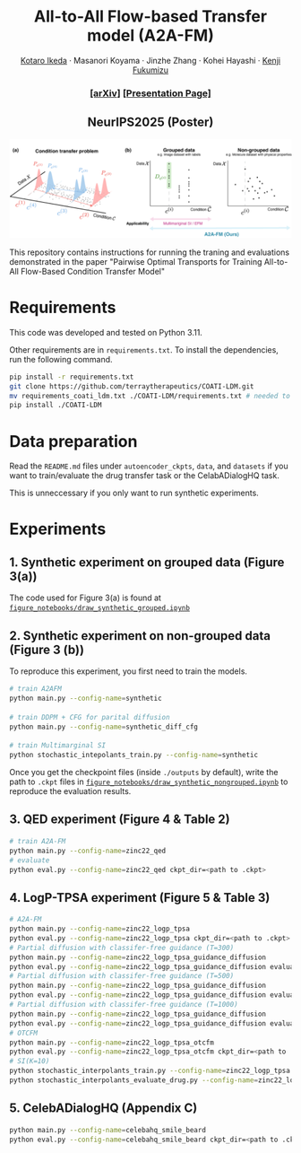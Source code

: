 <h1 align="center">All-to-All Flow-based Transfer model (A2A-FM) </h1> 
<p align="center">
  <a href="https://kotatumuri-room.github.io/">Kotaro Ikeda</a>
  ·
  Masanori Koyama
  ·
  Jinzhe Zhang
   ·
  Kohei Hayashi
   ·
   <a href="https://www.ism.ac.jp/~fukumizu/">Kenji Fukumizu</a>
</p>
  <h3 align="center">  
  <a href="https://arxiv.org/abs/2504.03188">[arXiv]</a>  
  <a href="https://neurips.cc/virtual/2025/poster/117564">[Presentation Page]</a> 
  </h3>
  <h2 align="center"> NeurIPS2025 (Poster)</h3>
<p align="center">
  <img src="assets/a2afm_concept.png" width="1200" height="auto">
</p>


This repository contains instructions for running the traning and evaluations demonstrated in the paper "Pairwise Optimal Transports for Training All-to-All Flow-Based Condition Transfer Model"
# Requirements
This code was developed and tested on Python 3.11.

Other requirements are in `requirements.txt`. To install the dependencies, run the following command.
```bash
pip install -r requirements.txt
git clone https://github.com/terraytherapeutics/COATI-LDM.git
mv requirements_coati_ldm.txt ./COATI-LDM/requirements.txt # needed to adjust the package versions with this code
pip install ./COATI-LDM
```

# Data preparation
Read the `README.md` files under `autoencoder_ckpts`, `data`, and `datasets` if you want to train/evaluate the drug transfer task or the CelabADialogHQ task.

This is unneccessary if you only want to run synthetic experiments.

# Experiments

## 1. Synthetic experiment on grouped data (Figure 3(a))
The code used for Figure 3(a) is found at [`figure_notebooks/draw_synthetic_grouped.ipynb`](figure_notebooks/draw_synthetic_grouped.ipynb)

## 2. Synthetic experiment on non-grouped data (Figure 3 (b))
To reproduce this experiment, you first need to train the models.
```bash
# train A2AFM 
python main.py --config-name=synthetic

# train DDPM + CFG for parital diffusion
python main.py --config-name=synthetic_diff_cfg

# train Multimarginal SI
python stochastic_intepolants_train.py --config-name=synthetic
```
Once you get the checkpoint files (inside `./outputs` by default), write the path to `.ckpt` files in [`figure_notebooks/draw_synthetic_nongrouped.ipynb`](figure_notebooks/draw_synthetic_nongrouped.ipynb) to reproduce the evaluation results.

## 3. QED experiment (Figure 4 & Table 2)
```bash
# train A2A-FM
python main.py --config-name=zinc22_qed
# evaluate
python eval.py --config-name=zinc22_qed ckpt_dir=<path to .ckpt>
```

## 4. LogP-TPSA experiment (Figure 5 & Table 3)
```bash
# A2A-FM
python main.py --config-name=zinc22_logp_tpsa
python eval.py --config-name=zinc22_logp_tpsa ckpt_dir=<path to .ckpt>
# Partial diffusion with classifer-free guidance (T=300)
python main.py --config-name=zinc22_logp_tpsa_guidance_diffusion
python eval.py --config-name=zinc22_logp_tpsa_guidance_diffusion evaluator.timesteps_eval=0.3 ckpt_dir=<path to .ckpt>
# Partial diffusion with classifer-free guidance (T=500)
python main.py --config-name=zinc22_logp_tpsa_guidance_diffusion
python eval.py --config-name=zinc22_logp_tpsa_guidance_diffusion evaluator.timesteps_eval=0.5 ckpt_dir=<path to .ckpt>
# Partial diffusion with classifer-free guidance (T=1000)
python main.py --config-name=zinc22_logp_tpsa_guidance_diffusion
python eval.py --config-name=zinc22_logp_tpsa_guidance_diffusion evaluator.timesteps_eval=1.0 ckpt_dir=<path to .ckpt>
# OTCFM
python main.py --config-name=zinc22_logp_tpsa_otcfm 
python eval.py --config-name=zinc22_logp_tpsa_otcfm ckpt_dir=<path to .ckpt>
# SI(K=10)
python stochastic_interpolants_train.py --config-name=zinc22_logp_tpsa
python stochastic_interpolants_evaluate_drug.py --config-name=zinc22_logp_tpsa 
```

## 5. CelebADialogHQ (Appendix C)

```bash 
python main.py --config-name=celebahq_smile_beard
python eval.py --config-name=celebahq_smile_beard ckpt_dir=<path to .ckpt>
```

